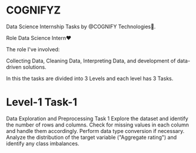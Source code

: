 # COGNIFYZ
Data Science Internship Tasks by @COGNIFY Technologies🎉.

Role Data Science Intern❤️

The role I've involved:

Collecting Data, Cleaning Data, Interpreting Data, and development of data-driven solutions.

In this the tasks are divided into 3 Levels and each level has 3 Tasks.

# Level-1 Task-1
Data Exploration and Preprocessing Task 1 
Explore the dataset and identify the number of rows and columns.
Check for missing values in each column and handle them accordingly.
Perform data type conversion if necessary. Analyze the distribution of the target variable ("Aggregate rating") and identify any class imbalances.

